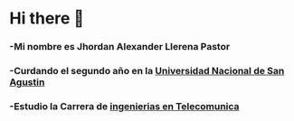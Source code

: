 <h1>Hi there 👋</h1>
<h3>-Mi nombre es Jhordan Alexander Llerena Pastor </h3>
<h3>-Curdando el segundo año en la <a href="https://www.unsa.edu.pe">Universidad Nacional de San Agustin </a> </h3>
<h3>-Estudio la Carrera de <a href="https://fips.unsa.edu.pe/telecomunicaciones/">ingenierias en Telecomunica </a></h3>

